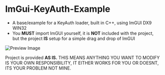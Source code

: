 # ImGui-KeyAuth-Example
- A base/example for a KeyAuth loader, built in C++, using ImGUI DX9 WIN32
- You **MUST** import ImGUI yourself, it is **NOT** included with the project, but the project **IS** setup for a simple drag and drop of ImGUI

![Preview Image](https://github.com/ifBars/ImGuiDX9-KeyAuth-Loader-Example/assets/114284668/4bd37521-ecfd-4140-9ab6-e83deafa565b)

Project is provided **AS IS.** THIS MEANS ANYTHING YOU WANT TO MODIFY IS YOUR OWN RESPONSIBILITY, IT EITHER WORKS FOR YOU OR DOESNT, ITS YOUR PROBLEM NOT MINE.
